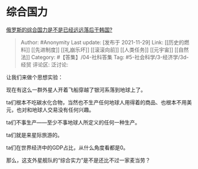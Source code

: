 # 综合国力
[俄罗斯的综合国力是不是已经远远落后于韩国?](https://www.zhihu.com/question/64098717/answer/2247387439)

> Author: #Anonymity
> Last update: [发布于 2021-11-29]
> Link: [[历史的燃料]] [[先进制度]] [[礼崩乐坏]] [[滚滚向前]] [[人类任务]] [[元宇宙]] [[自然法]]
> Category: #【答集】/04-社科答集
> Tag:  #5-社会科学/3-经济学/3d-经贸
> 评论区:
> 泛讨论:

让我们来做个思想实验：

现在有这么一群外星人开着飞船穿越了银河系落到地球上了。

ta们根本不吃碳水化合物，当然也不生产任何地球人用得着的商品、也根本不用美元，也对和地球人交易没有任何兴趣。

ta们不事生产——至少不事地球人所定义的任何一种生产。

ta们就是来星际旅游的。

ta们在世界经济中的GDP占比，从什么角度看都是0。

那么，这支外星舰队的“综合实力”是不是还比不过一家麦当劳？
